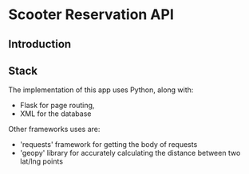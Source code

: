 # Scooter Reservation API

## Introduction

## Stack

The implementation of this app uses Python, along with:

* Flask for page routing,
* XML for the database

Other frameworks uses are:

* 'requests' framework for getting the body of requests
* 'geopy' library for accurately calculating the distance between two lat/lng points